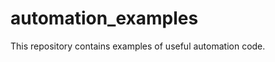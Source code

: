 automation_examples
===================

This repository contains examples of useful automation code.
